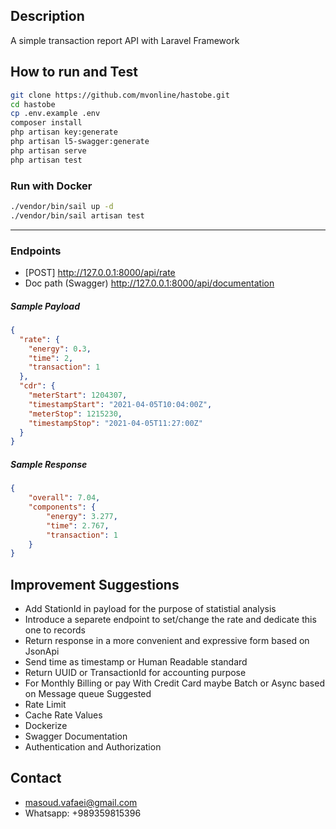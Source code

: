 ## Description
A simple transaction report API with Laravel Framework

## How to run and Test
```bash
git clone https://github.com/mvonline/hastobe.git
cd hastobe
cp .env.example .env
composer install
php artisan key:generate
php artisan l5-swagger:generate
php artisan serve
php artisan test
```

### Run with Docker
```bash
./vendor/bin/sail up -d
./vendor/bin/sail artisan test
```
------------
### Endpoints
- [POST] http://127.0.0.1:8000/api/rate
- Doc path (Swagger) http://127.0.0.1:8000/api/documentation

##### Sample Payload 
```json
{
  "rate": {
    "energy": 0.3,
    "time": 2,
    "transaction": 1
  },
  "cdr": {
    "meterStart": 1204307,
    "timestampStart": "2021-04-05T10:04:00Z",
    "meterStop": 1215230,
    "timestampStop": "2021-04-05T11:27:00Z"
  }
}
```
##### Sample Response
```json
{
    "overall": 7.04,
    "components": {
        "energy": 3.277,
        "time": 2.767,
        "transaction": 1
    }
}
```

## Improvement Suggestions
- Add StationId in payload for the purpose of statistial analysis
- Introduce a separete endpoint to set/change the rate and dedicate this one to records
- Return response in a more convenient and expressive form based on JsonApi
- Send time as timestamp or Human Readable standard
- Return UUID or TransactionId for accounting purpose
- For Monthly Billing or pay With Credit Card maybe Batch or Async based on Message queue Suggested
- Rate Limit
- Cache Rate Values
- Dockerize
- Swagger Documentation
- Authentication and Authorization

## Contact
* masoud.vafaei@gmail.com
* Whatsapp: +989359815396
